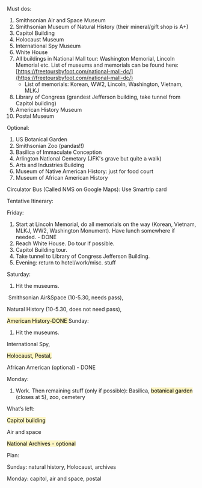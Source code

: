 Must dos:

1. Smithsonian Air and Space Museum
2. Smithsonian Museum of Natural History (their mineral/gift shop is A+)
3. Capitol Building
4. Holocaust Museum
5. International Spy Museum
6. White House
7. All buildings in National Mall tour: Washington Memorial, Lincoln Memorial etc. List of museums and memorials can be found here: [https://freetoursbyfoot.com/national-mall-dc/](https://freetoursbyfoot.com/national-mall-dc/)  
    - List of memorials: Korean, WW2, Lincoln, Washington, Vietnam, MLKJ
8. Library of Congress (grandest Jefferson building, take tunnel from Capitol building)
9. American History Museum
10. Postal Museum

Optional:

1. US Botanical Garden
2. Smithsonian Zoo (pandas!!)
3. Basilica of Immaculate Conception
4. Arlington National Cemetary (JFK's grave but quite a walk)
5. Arts and Industries Building
6. Museum of Native American History: just for food court
7. Museum of African American History

Circulator Bus (Called NMS on Google Maps): Use Smartrip card

Tentative Itinerary:

Friday:

1. Start at Lincoln Memorial, do all memorials on the way (Korean, Vietnam, MLKJ, WW2, Washington Monument). Have lunch somewhere if needed. - DONE
2. Reach White House. Do tour if possible.
3. Capitol Building tour.
4. Take tunnel to Library of Congress Jefferson Building.
5. Evening: return to hotel/work/misc. stuff

Saturday:

1. Hit the museums.

 Smithsonian Air&Space (10-5.30, needs pass),

Natural History (10-5.30, does not need pass),

<mark style="background: #FFF3A3A6;">American History-DONE
</mark>
Sunday:

1. Hit the museums.

International Spy,

<mark style="background: #FFF3A3A6;">Holocaust, Postal,

African American (optional) - DONE</mark>

Monday:

1. Work. Then remaining stuff (only if possible): Basilica, <mark style="background: #FFF3A3A6;">botanical garden </mark>(closes at 5), zoo, cemetery

What’s left:

<mark style="background: #FFF3A3A6;">Capitol building</mark>

Air and space

<mark style="background: #FFF3A3A6;">National Archives - optional</mark>

Plan:

Sunday: natural history, Holocaust, archives

Monday: capitol, air and space, postal